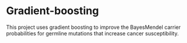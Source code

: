 # Gradient-boosting

This project uses gradient boosting to improve the BayesMendel carrier probabilities for germline mutations that increase cancer susceptibility.
